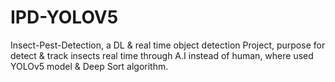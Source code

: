# IPD-YOLOV5
Insect-Pest-Detection, a DL &amp; real time object detection Project, purpose for detect &amp; track insects real time through A.I instead of human, where used YOLOv5 model &amp; Deep Sort algorithm.
